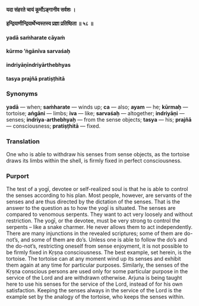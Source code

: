#### यदा संहरते चायं कूर्मोऽङ्गानीव सर्वशः ।
#### इन्द्रियाणीन्द्रियार्थेभ्यस्तस्य प्रज्ञा प्रतिष्ठिता ॥ ५८ ॥

#### yadā saṁharate cāyaṁ
#### kūrmo ’ṅgānīva sarvaśaḥ
#### indriyāṇīndriyārthebhyas
#### tasya prajñā pratiṣṭhitā

### Synonyms

**yadā** — when; **saṁharate** — winds up; **ca** — also; **ayam** — he; **kūrmaḥ** — tortoise; **aṅgāni** — limbs; **iva** — like; **sarvaśaḥ** — altogether; **indriyāṇi** — senses; **indriya**-**arthebhyaḥ** — from the sense objects; **tasya** — his; **prajñā** — consciousness; **pratiṣṭhitā** — fixed.

### Translation

One who is able to withdraw his senses from sense objects, as the tortoise draws its limbs within the shell, is firmly fixed in perfect consciousness.

### Purport

The test of a yogī, devotee or self-realized soul is that he is able to control the senses according to his plan. Most people, however, are servants of the senses and are thus directed by the dictation of the senses. That is the answer to the question as to how the yogī is situated. The senses are compared to venomous serpents. They want to act very loosely and without restriction. The yogī, or the devotee, must be very strong to control the serpents – like a snake charmer. He never allows them to act independently. There are many injunctions in the revealed scriptures; some of them are do-not’s, and some of them are do’s. Unless one is able to follow the do’s and the do-not’s, restricting oneself from sense enjoyment, it is not possible to be firmly fixed in Kṛṣṇa consciousness. The best example, set herein, is the tortoise. The tortoise can at any moment wind up its senses and exhibit them again at any time for particular purposes. Similarly, the senses of the Kṛṣṇa conscious persons are used only for some particular purpose in the service of the Lord and are withdrawn otherwise. Arjuna is being taught here to use his senses for the service of the Lord, instead of for his own satisfaction. Keeping the senses always in the service of the Lord is the example set by the analogy of the tortoise, who keeps the senses within.